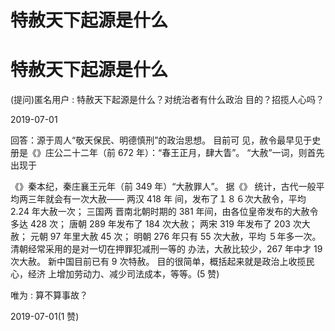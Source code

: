 # 特赦天下起源是什么

# 特赦天下起源是什么

(提问)匿名用户 : 特赦天下起源是什么？对统治者有什么政治 目的？招揽人心吗？

2019-07-01

回答：源于周人“敬天保民、明德慎刑”的政治思想。 目前可 见，赦令最早见于史册是《》庄公二十二年（前 672 年）：“春王正月，肆大眚”。 “大赦”一词，则首先出现于

《》秦本纪，秦庄襄王元年（前 349 年）“大赦罪人”。 据《》 统计，古代一般平均两三年就会有一次大赦—— 两汉 418 年 间，发布了１８６次大赦令，平均 2.24 年大赦一次； 三国两 晋南北朝时期的 381 年间，由各位皇帝发布的大赦令多达 428 次； 唐朝 289 年发布了 184 次大赦； 两宋 319 年发布了 203 次大 赦； 元朝 97 年里大赦 45 次； 明朝 276 年只有 55 次大赦，平均 ５年多一次。清朝经常采用的是对一切在押罪犯减刑一等的 办法，大赦比较少，267 年中才 19 次大赦。 新中国目前已有 9 次特赦。 目的很简单，概括起来就是政治上收揽民心，经济 上增加劳动力、减少司法成本，等等。(5 赞)

唯为 : 算不算事故？

2019-07-01(1 赞)